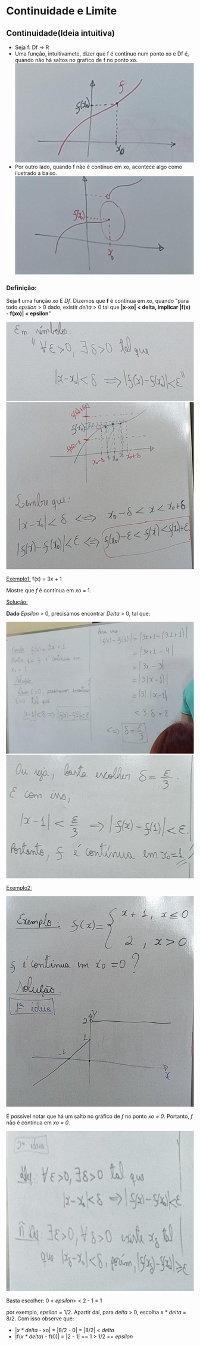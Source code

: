 # Continuidade e Limite

## Continuidade(Ideia intuitiva)
- Seja f: Df -> R
- Uma função, intuitivamete, dizer que f é contínuo num ponto xo e Df é, quando não há saltos no grafico de f no ponto xo.
![Gráfico da função contínua](../Images/06.jpeg)
- Por outro lado, quando f não é contínuo em xo, acontece algo como ilustrado a baixo.
![Gráfico da função contínua](../Images/07.jpeg)

### Definição:
Seja **f** uma função *xo* E *Df*. Dizemos que **f** é contínua em *xo*, quando "para todo *epsilon* > 0 dado, existir *delta* > 0 tal que **|x-xo| < delta, implicar |f(x) - f(xo)| < epsilon**"

![Gráfico da função contínua](../Images/08.jpeg)
![Lembretes](../Images/09.jpeg)

<span style="text-decoration: underline;">Exemplo1:</span>
f(x) = 3x + 1

Mostre que *f* é contínua em *xo* = 1.

<span style="text-decoration: underline;">Solução:</span>

**Dado** *Epsilon* > 0, precisamos encontrar *Delta* > 0, tal que:

![Prática](../Images/10.jpeg)
![Prática](../Images/11.jpeg)

<span style="text-decoration: underline;">Exemplo2:</span>

![Prática](../Images/12.jpeg)

É possível notar que há um salto no gráfico de *f* no ponto *xo = 0*. Portanto, *f* não é contínua em *xo = 0*.

![Prática](../Images/13.jpeg)

Basta escolher:
0 < *epsilon*> < 2 - 1 = 1 

por exemplo, *epsilon* = 1/2. Apartir daí, para *delta* > 0, escolha *x * delta* = 8/2.
Com isso observe que:

 - |*x * delta* - xo| = |8/2 - 0| = |8/2| < *delta*
 - |f(*x * delta*) - f(0)| = |2 - 1| == 1 > 1/2 == *epsilon*